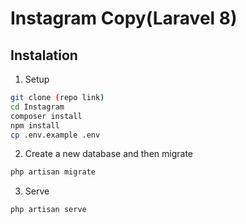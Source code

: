 # Instagram Copy(Laravel 8)

## Instalation

1. Setup
```bash
git clone (repo link)
cd Instagram
composer install
npm install
cp .env.example .env
```
2. Create a new database and then migrate

```bash
php artisan migrate
```

3. Serve

```bash
php artisan serve
```
